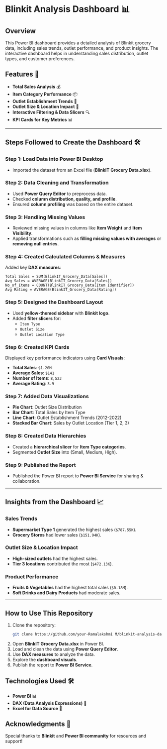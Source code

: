 # Blinkit Analysis Dashboard 📊
## Overview
This Power BI dashboard provides a detailed analysis of Blinkit grocery data, including sales trends, outlet performance, and product insights. The interactive dashboard helps in understanding sales distribution, outlet types, and customer preferences.

## Features 🚀
- **Total Sales Analysis** 💰
- **Item Category Performance** 📦
- **Outlet Establishment Trends** 🏬
- **Outlet Size & Location Impact** 📍
- **Interactive Filtering & Data Slicers** 🔍
- **KPI Cards for Key Metrics** 📊

---

## Steps Followed to Create the Dashboard 🛠️

### Step 1: Load Data into Power BI Desktop
- Imported the dataset from an Excel file (**BlinkIT Grocery Data.xlsx**).

### Step 2: Data Cleaning and Transformation
- Used **Power Query Editor** to preprocess data.
- Checked **column distribution, quality, and profile**.
- Ensured **column profiling** was based on the entire dataset.

### Step 3: Handling Missing Values
- Reviewed missing values in columns like **Item Weight** and **Item Visibility**.
- Applied transformations such as **filling missing values with averages** or **removing null entries**.

### Step 4: Created Calculated Columns & Measures
Added key **DAX measures**:
```DAX
Total Sales = SUM(BlinkIT_Grocery_Data[Sales])
Avg Sales = AVERAGE(BlinkIT_Grocery_Data[Sales])
No_of_Items = COUNT(BlinkIT_Grocery_Data[Item Identifier])
Avg Rating = AVERAGE(BlinkIT_Grocery_Data[Rating])
```

### Step 5: Designed the Dashboard Layout
- Used **yellow-themed sidebar** with **Blinkit logo**.
- Added **filter slicers** for:
  - `Item Type`
  - `Outlet Size`
  - `Outlet Location Type`

### Step 6: Created KPI Cards
Displayed key performance indicators using **Card Visuals**:
- **Total Sales**: `$1.20M`
- **Average Sales**: `$141`
- **Number of Items**: `8,523`
- **Average Rating**: `3.9`

### Step 7: Added Data Visualizations
- **Pie Chart**: Outlet Size Distribution
- **Bar Chart**: Total Sales by Item Type
- **Line Chart**: Outlet Establishment Trends (2012-2022)
- **Stacked Bar Chart**: Sales by Outlet Location (Tier 1, 2, 3)

### Step 8: Created Data Hierarchies
- Created a **hierarchical slicer** for **Item Type categories**.
- Segmented **Outlet Size** into (Small, Medium, High).

### Step 9: Published the Report
- Published the Power BI report to **Power BI Service** for sharing & collaboration.

---

## Insights from the Dashboard 📈
### Sales Trends
- **Supermarket Type 1** generated the highest sales (`$787.55K`).
- **Grocery Stores** had lower sales (`$151.94K`).

### Outlet Size & Location Impact
- **High-sized outlets** had the highest sales.
- **Tier 3 locations** contributed the most (`$472.13K`).

### Product Performance
- **Fruits & Vegetables** had the highest total sales (`$0.18M`).
- **Soft Drinks and Dairy Products** had moderate sales.

---

## How to Use This Repository
1. Clone the repository:
   ```sh
   git clone https://github.com/your-Ramalakshmi M/blinkit-analysis-dashboard.git
   ```
2. Open **BlinkIT Grocery Data.xlsx** in Power BI.
3. Load and clean the data using **Power Query Editor**.
4. Use **DAX measures** to analyze the data.
5. Explore the **dashboard visuals**.
6. Publish the report to **Power BI Service**.

## Technologies Used 🛠️
- **Power BI** 📊
- **DAX (Data Analysis Expressions)** 📑
- **Excel for Data Source** 📂

## Acknowledgments 🙌
Special thanks to **Blinkit** and **Power BI community** for resources and support!
